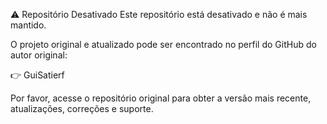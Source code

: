 ⚠️ Repositório Desativado
Este repositório está desativado e não é mais mantido.

O projeto original e atualizado pode ser encontrado no perfil do GitHub do autor original:

👉 GuiSatierf

Por favor, acesse o repositório original para obter a versão mais recente, atualizações, correções e suporte.
